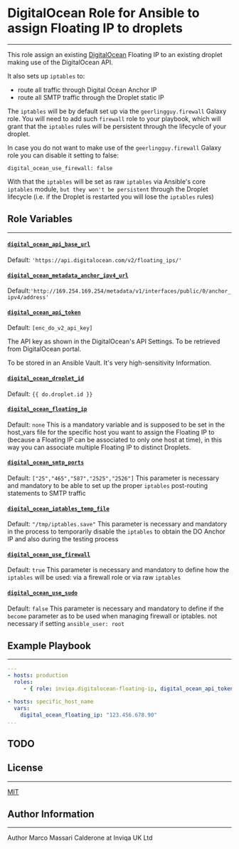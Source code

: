 # DigitalOcean Role for Ansible to assign Floating IP to droplets
------------
This role assign an existing [DigitalOcean][digitalocean] Floating IP to an existing droplet making use of the DigitalOcean API.

It also sets up `iptables` to:
- route all traffic through Digital Ocean Anchor IP
- route all SMTP traffic through the Droplet static IP

The `iptables` will be by default set up via the `geerlingguy.firewall` Galaxy role.
You will need to add such `firewall` role to your playbook, which will grant that the `iptables` rules will be persistent through the lifecycle of your droplet.

In case you do not want to make use of the `geerlingguy.firewall` Galaxy role you can disable it setting to false:
```
digital_ocean_use_firewall: false
```
With that the ``iptables`` will be set as raw `iptables` via Ansible's core `iptables` module, `but they won't be persistent` through the Droplet lifecycle (i.e. if the Droplet is restarted you will lose the `iptables` rules)

## Role Variables
------------

#### [`digital_ocean_api_base_url`][digital_ocean_api_base_url]
Default: `'https://api.digitalocean.com/v2/floating_ips/'`

#### [`digital_ocean_metadata_anchor_ipv4_url`][digital_ocean_metadata_anchor_ipv4_url]
Default:`'http://169.254.169.254/metadata/v1/interfaces/public/0/anchor_ipv4/address'`

#### [`digital_ocean_api_token`][digital_ocean_api_token]
Default: `[enc_do_v2_api_key]`

The API key as shown in the DigitalOcean's API Settings.
To be retrieved from DigitalOcean portal.

To be stored in an Ansible Vault. It's very high-sensitivity Information.
#### [`digital_ocean_droplet_id`][digital_ocean_droplet_id]
Default: `{{ do.droplet.id }}`

#### [`digital_ocean_floating_ip`][digital_ocean_floating_ip]
Default: `none`
This is a mandatory variable and is supposed to be set in the host_vars file for the specific host you want to assign the Floating IP to (because a Floating IP can be associated to only one host at time), in this way you can associate multiple Floating IP to distinct Droplets.

#### [`digital_ocean_smtp_ports`][digital_ocean_smtp_ports]
Default: `["25","465","587","2525","2526"]`
This parameter is necessary and mandatory to be able to set up the proper `iptables` post-routing statements to SMTP traffic

#### [`digital_ocean_iptables_temp_file`][digital_ocean_iptables_temp_file]
Default: `"/tmp/iptables.save"`
This parameter is necessary and mandatory in the process to temporarily disable the `iptables` to obtain the DO Anchor IP and also during the testing process

#### [`digital_ocean_use_firewall`][digital_ocean_use_firewall]
Default: `true`
This parameter is necessary and mandatory to define how the `iptables` will be used: via a firewall role or via raw `iptables`

#### [`digital_ocean_use_sudo`][digital_ocean_use_sudo]
Default: `false`
This parameter is necessary and mandatory to define if the `become` parameter as to be used when managing firewall or iptables. not necessary if setting `ansible_user: root`

## Example Playbook
----------------

```YAML
---
- hosts: production
  roles:
     - { role: inviqa.digitalocean-floating-ip, digital_ocean_api_token: 'abcdef012234343' }

- hosts: specific_host_name
  vars:
    digital_ocean_floating_ip: "123.456.678.90"
...
```
## TODO

## License
-------

[MIT][licence]

## Author Information
------------------
Author Marco Massari Calderone at Inviqa UK Ltd

[github]: https://github.com/inviqa/ansible-digitalocean-floating-ip "Github location of this role"
[digitalocean]: https://digitalocean.com "DigitalOcean website"
[digital_ocean_api_base_url]:
https://github.com/inviqa/ansible-digitalocean-floating-ip/blob/master/defaults/main.yml#L2 "Link to variable on master"
[digital_ocean_metadata_anchor_ipv4_url]:
https://github.com/inviqa/ansible-digitalocean-floating-ip/blob/master/defaults/main.yml#L3 "Link to variable on master"
[digital_ocean_api_token]: https://github.com/inviqa/ansible-digitalocean-floating-ip/blob/master/defaults/main.yml#L4 "Link to variable on master"
[digital_ocean_droplet_id]: https://github.com/inviqa/ansible-digitalocean-floating-ip/blob/master/defaults/main.yml#L5 "Link to variable on master"
[digital_ocean_floating_ip]: https://github.com/inviqa/ansible-digitalocean-floating-ip/blob/master/defaults/main.yml#L6 "Link to variable on master"
[digital_ocean_smtp_ports]: https://github.com/inviqa/ansible-digitalocean-floating-ip/blob/master/defaults/main.yml#L7 "Link to variable on master"
[digital_ocean_iptables_temp_file]: https://github.com/inviqa/ansible-digitalocean-floating-ip/blob/master/defaults/main.yml#L8 "Link to variable on master"
[digital_ocean_use_firewall]: https://github.com/inviqa/ansible-digitalocean-floating-ip/blob/master/defaults/main.yml#L9 "Link to variable on master"
[digital_ocean_use_sudo]: https://github.com/inviqa/ansible-digitalocean-floating-ip/blob/master/defaults/main.yml#L10 "Link to variable on master"
[licence]: https://raw.githubusercontent.com/inviqa/ansible-digitalocean-floating-ip/master/LICENSE
